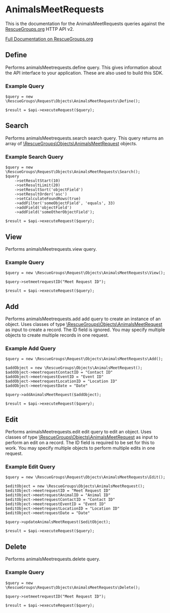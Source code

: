 # AnimalsMeetRequests

This is the documentation for the AnimalsMeetRequests queries against the [RescueGroups.org](https://www.rescuegroups.org/) HTTP API v2.

[Full Documentation on RescueGroups.org](https://userguide.rescuegroups.org/display/APIDG/Object+definitions#Objectdefinitions-animalsMeetrequests)

## Define
Performs animalsMeetrequests.define query. This gives information about the API interface to your application. These are also used to build this SDK.

### Example Query

    $query = new \RescueGroups\Request\Objects\AnimalsMeetRequests\Define();

    $result = $api->executeRequest($query);
## Search
Performs animalsMeetrequests.search search query. This query returns an array of [\RescueGroups\Objects\AnimalsMeetRequest](../../../src/Objects/AnimalsMeetRequest.php) objects.

### Example Search Query

    $query = new \RescueGroups\Request\Objects\AnimalsMeetRequests\Search();
    $query
        ->setResultStart(10)
        ->setResultLimit(20)
        ->setResultSort('objectField')
        ->setResultOrder('asc')
        ->setCalculateFoundRows(true)
        ->addFilter('someObjectField', 'equals', 33)
        ->addField('objectField')
        ->addField('someOtherObjectField');

    $result = $api->executeRequest($query);
## View
Performs animalsMeetrequests.view query.

### Example Query

    $query = new \RescueGroups\Request\Objects\AnimalsMeetRequests\View();

    $query->setmeetrequestID("Meet Request ID");

    $result = $api->executeRequest($query);

## Add
Performs animalsMeetrequests.add add query to create an instance of an object. Uses classes of type [\RescueGroups\Objects\AnimalsMeetRequest](../../../src/Objects/AnimalsMeetRequest.php) as input to create a record. The ID field is ignored. You may specify multiple objects to create multiple records in one request.

### Example Add Query

    $query = new \RescueGroups\Request\Objects\AnimalsMeetRequests\Add();

    $addObject = new \RescueGroups\Objects\AnimalsMeetRequest();
    $addObject->meetrequestContactID = "Contact ID"
    $addObject->meetrequestEventID = "Event ID"
    $addObject->meetrequestLocationID = "Location ID"
    $addObject->meetrequestDate = "Date"

    $query->addAnimalsMeetRequest($addObject);

    $result = $api->executeRequest($query);
## Edit
Performs animalsMeetrequests.edit edit query to edit an object. Uses classes of type [\RescueGroups\Objects\AnimalsMeetRequest](../../../src/Objects/AnimalsMeetRequest.php) as input to perform an edit on a record. The ID field is required to be set for this to work. You may specify multiple objects to perform multiple edits in one request.

### Example Edit Query

    $query = new \RescueGroups\Request\Objects\AnimalsMeetRequests\Edit();

    $editObject = new \RescueGroups\Objects\AnimalsMeetRequest();
    $editObject->meetrequestID = "Meet Request ID"
    $editObject->meetrequestAnimalID = "Animal ID"
    $editObject->meetrequestContactID = "Contact ID"
    $editObject->meetrequestEventID = "Event ID"
    $editObject->meetrequestLocationID = "Location ID"
    $editObject->meetrequestDate = "Date"

    $query->updateAnimalsMeetRequest($editObject);

    $result = $api->executeRequest($query);
## Delete
Performs animalsMeetrequests.delete query.

### Example Query

    $query = new \RescueGroups\Request\Objects\AnimalsMeetRequests\Delete();

    $query->setmeetrequestID("Meet Request ID");

    $result = $api->executeRequest($query);


